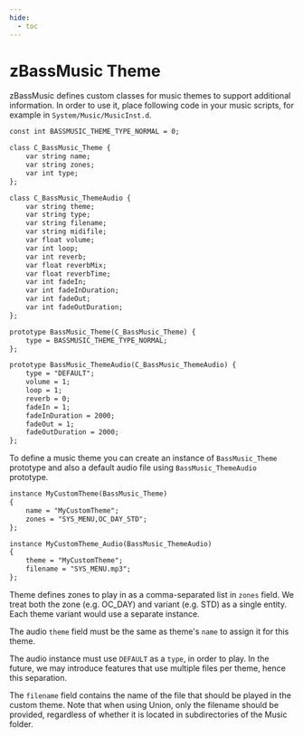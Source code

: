 ```yaml
---
hide:
  - toc
---
```


# zBassMusic Theme

zBassMusic defines custom classes for music themes to support additional information. In order to use it, place
following code in your music scripts, for example in `System/Music/MusicInst.d`.

```dae
const int BASSMUSIC_THEME_TYPE_NORMAL = 0;

class C_BassMusic_Theme {
	var string name;
	var string zones;
	var int type;
};

class C_BassMusic_ThemeAudio {
	var string theme;
	var string type;
	var string filename;
	var string midifile;
	var float volume;
	var int loop;
	var int reverb;
	var float reverbMix;
	var float reverbTime;
	var int fadeIn;
	var int fadeInDuration;
	var int fadeOut;
	var int fadeOutDuration;
};

prototype BassMusic_Theme(C_BassMusic_Theme) {
    type = BASSMUSIC_THEME_TYPE_NORMAL;
};

prototype BassMusic_ThemeAudio(C_BassMusic_ThemeAudio) {
    type = "DEFAULT";
    volume = 1;
    loop = 1;
    reverb = 0;
    fadeIn = 1;
    fadeInDuration = 2000;
    fadeOut = 1;
    fadeOutDuration = 2000;
};
```

To define a music theme you can create an instance of `BassMusic_Theme` prototype and also a default audio file
using `BassMusic_ThemeAudio` prototype.

```dae
instance MyCustomTheme(BassMusic_Theme)
{
	name = "MyCustomTheme";
	zones = "SYS_MENU,OC_DAY_STD";
};

instance MyCustomTheme_Audio(BassMusic_ThemeAudio)
{
	theme = "MyCustomTheme";
	filename = "SYS_MENU.mp3";
};
```

Theme defines zones to play in as a comma-separated list in `zones` field. 
We treat both the zone (e.g. OC_DAY) and variant (e.g. STD) as a single entity.
Each theme variant would use a separate instance.

The audio `theme` field must be the same as theme's `name` to assign it for this theme. 

The audio instance must  use `DEFAULT` as a `type`, in order to play. 
In the future, we may introduce features that use multiple files per theme, hence this separation.

The `filename` field contains the name of the file that should be played in the custom theme. 
Note that when using Union, only the filename should be provided, regardless of whether it is located in subdirectories 
of the Music folder.
